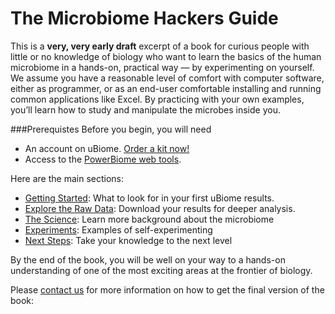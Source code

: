# The Microbiome Hackers Guide

This is a **very, very early draft** excerpt of a book for curious people with little or no knowledge of biology who want to learn the basics of the human microbiome in a hands-on, practical way — by experimenting on yourself. We assume you have a reasonable level of comfort with computer software, either as programmer, or as an end-user comfortable installing and running common applications like Excel.  By practicing with your own examples, you’ll learn how to study and manipulate the microbes inside you.

###Prerequistes
Before you begin, you will need
* An account on uBiome. [Order a kit now!](http://ubiome.com/pages/buynow)
* Access to the [PowerBiome web tools](http://warm-bastion-4552.herokuapp.com/).



Here are the main sections:

* [Getting Started](getting_started.md): What to look for in your first uBiome results.
* [Explore the Raw Data](explore.md): Download your results for deeper analysis.
* [The Science](science.md): Learn more background about the microbiome
* [Experiments](experiments.md): Examples of self-experimenting
* [Next Steps](further.md): Take your knowledge to the next level

By the end of the book, you will be well on your way to a hands-on understanding of one of the most exciting areas at the frontier of biology.

Please [contact us](http://twitter.com/sprague) for more information on how to get the final version of the book:  


